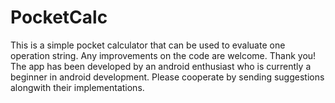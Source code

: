 # PocketCalc
This is a simple pocket calculator that can be used to evaluate one operation string. Any improvements on the code are welcome. Thank you!
The app has been developed by an android enthusiast who is currently a beginner in android development. Please cooperate by sending suggestions alongwith their implementations.
